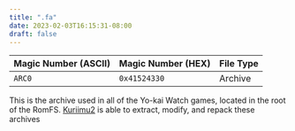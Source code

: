 ```yaml
---
title: ".fa"
date: 2023-02-03T16:15:31-08:00
draft: false
---
```


| Magic Number (ASCII) | Magic Number (HEX) | File Type |
|----------------------|--------------------|-----------|
| `ARC0`               | `0x41524330`       | Archive   |

This is the archive used in all of the Yo-kai Watch games, located in the root of the RomFS. [Kuriimu2](https://github.com/FanTranslatorsInternational/Kuriimu2) is able to extract, modify, and repack these archives
